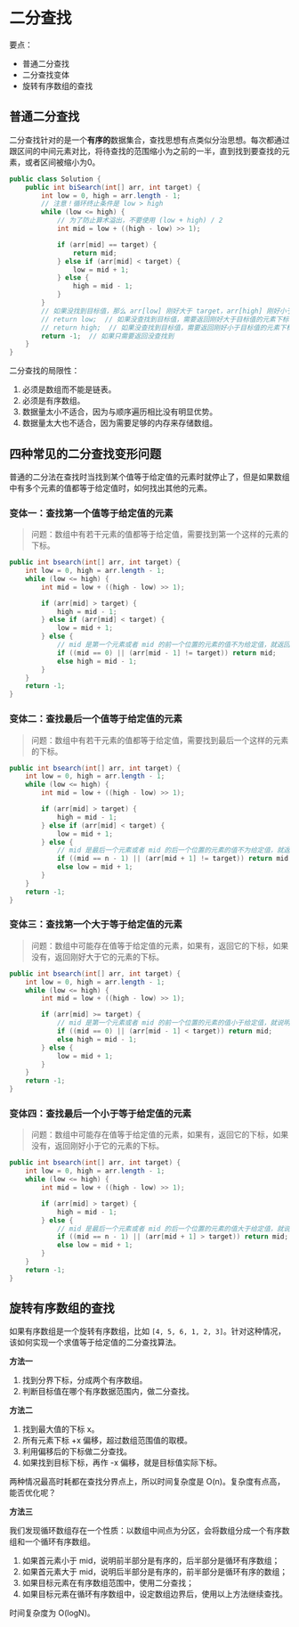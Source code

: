 # 二分查找

要点：

- 普通二分查找
- 二分查找变体
- 旋转有序数组的查找

## 普通二分查找

二分查找针对的是一个**有序的**数据集合，查找思想有点类似分治思想。每次都通过跟区间的中间元素对比，将待查找的范围缩小为之前的一半，直到找到要查找的元素，或者区间被缩小为0。

```java
public class Solution {
    public int biSearch(int[] arr, int target) {
        int low = 0, high = arr.length - 1;
        // 注意！循环终止条件是 low > high
        while (low <= high) {
            // 为了防止算术溢出，不要使用 (low + high) / 2
            int mid = low + ((high - low) >> 1);

            if (arr[mid] == target) {
                return mid;
            } else if (arr[mid] < target) {
                low = mid + 1;
            } else {
                high = mid - 1;
            }
        }
        // 如果没找到目标值，那么 arr[low] 刚好大于 target，arr[high] 刚好小于 target
        // return low;  // 如果没查找到目标值，需要返回刚好大于目标值的元素下标，就返回 low
        // return high;  // 如果没查找到目标值，需要返回刚好小于目标值的元素下标，就返回 high
        return -1;  // 如果只需要返回没查找到
    }
}
```

二分查找的局限性：

1. 必须是数组而不能是链表。
2. 必须是有序数组。
3. 数据量太小不适合，因为与顺序遍历相比没有明显优势。
4. 数据量太大也不适合，因为需要足够的内存来存储数组。

## 四种常见的二分查找变形问题

普通的二分法在查找时当找到某个值等于给定值的元素时就停止了，但是如果数组中有多个元素的值都等于给定值时，如何找出其他的元素。

### 变体一：查找第一个值等于给定值的元素

> 问题：数组中有若干元素的值都等于给定值，需要找到第一个这样的元素的下标。

```java
public int bsearch(int[] arr, int target) {
    int low = 0, high = arr.length - 1;
    while (low <= high) {
        int mid = low + ((high - low) >> 1);

        if (arr[mid] > target) {
            high = mid - 1;
        } else if (arr[mid] < target) {
            low = mid + 1;
        } else {
            // mid 是第一个元素或者 mid 的前一个位置的元素的值不为给定值，就返回 mid，否则继续往前找
            if ((mid == 0) || (arr[mid - 1] != target)) return mid;
            else high = mid - 1;
        }
    }
    return -1;
}
```

### 变体二：查找最后一个值等于给定值的元素

> 问题：数组中有若干元素的值都等于给定值，需要找到最后一个这样的元素的下标。

```java
public int bsearch(int[] arr, int target) {
    int low = 0, high = arr.length - 1;
    while (low <= high) {
        int mid = low + ((high - low) >> 1);

        if (arr[mid] > target) {
            high = mid - 1;
        } else if (arr[mid] < target) {
            low = mid + 1;
        } else {
            // mid 是最后一个元素或者 mid 的后一个位置的元素的值不为给定值，就返回 mid，否则继续往后找
            if ((mid == n - 1) || (arr[mid + 1] != target)) return mid;
            else low = mid + 1;
        }
    }
    return -1;
}
```

### 变体三：查找第一个大于等于给定值的元素

> 问题：数组中可能存在值等于给定值的元素，如果有，返回它的下标，如果没有，返回刚好大于它的元素的下标。

```java
public int bsearch(int[] arr, int target) {
    int low = 0, high = arr.length - 1;
    while (low <= high) {
        int mid = low + ((high - low) >> 1);

        if (arr[mid] >= target) {
            // mid 是第一个元素或者 mid 的前一个位置的元素的值小于给定值，就说明 mid 位置的元素是第一个大于等于给定值的元素，于是返回 mid，否则继续往前找
            if ((mid == 0) || (arr[mid - 1] < target)) return mid;
            else high = mid - 1;
        } else {
            low = mid + 1;
        }
    }
    return -1;
}
```

### 变体四：查找最后一个小于等于给定值的元素

> 问题：数组中可能存在值等于给定值的元素，如果有，返回它的下标，如果没有，返回刚好小于它的元素的下标。

```java
public int bsearch(int[] arr, int target) {
    int low = 0, high = arr.length - 1;
    while (low <= high) {
        int mid = low + ((high - low) >> 1);

        if (arr[mid] > target) {
            high = mid - 1;
        } else {
            // mid 是最后一个元素或者 mid 的后一个位置的元素的值大于给定值，就说明 mid 位置的元素是最后一个小于等于给定值的元素，于是返回 mid，否则继续往后找
            if ((mid == n - 1) || (arr[mid + 1] > target)) return mid;
            else low = mid + 1;
        }
    }
    return -1;
}
```

## 旋转有序数组的查找

如果有序数组是一个旋转有序数组，比如 `[4, 5, 6, 1, 2, 3]`。针对这种情况，该如何实现一个求值等于给定值的二分查找算法。

**方法一**

1. 找到分界下标，分成两个有序数组。
2. 判断目标值在哪个有序数据范围内，做二分查找。

**方法二**

1. 找到最大值的下标 x。
2. 所有元素下标 +x 偏移，超过数组范围值的取模。
3. 利用偏移后的下标做二分查找。
4. 如果找到目标下标，再作 -x 偏移，就是目标值实际下标。

两种情况最高时耗都在查找分界点上，所以时间复杂度是 O(n)。复杂度有点高，能否优化呢？

**方法三**

我们发现循环数组存在一个性质：以数组中间点为分区，会将数组分成一个有序数组和一个循环有序数组。

1. 如果首元素小于 mid，说明前半部分是有序的，后半部分是循环有序数组；
2. 如果首元素大于 mid，说明后半部分是有序的，前半部分是循环有序的数组；
3. 如果目标元素在有序数组范围中，使用二分查找；
4. 如果目标元素在循环有序数组中，设定数组边界后，使用以上方法继续查找。

时间复杂度为 O(logN)。